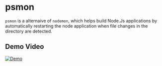 # psmon 

`psmon` is a alternaive of `nodemon`, which helps build Node.Js applications by automatically restarting the node application when file changes in the directory are detected.

## Demo Video

[![Demo](https://img.youtube.com/vi/AnO13eNf4QQ/maxresdefault.jpg)](https://youtu.be/AnO13eNf4QQ)




